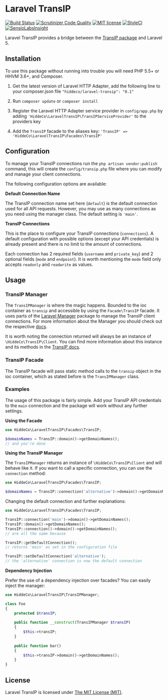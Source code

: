Laravel TransIP
===============
[![Build Status](https://scrutinizer-ci.com/g/hiddeco/laravel-transip/badges/build.png?b=master)](https://scrutinizer-ci.com/g/hiddeco/laravel-transip/build-status/master)
[![Scrutinizer Code Quality](https://scrutinizer-ci.com/g/hiddeco/laravel-transip/badges/quality-score.png?b=master)](https://scrutinizer-ci.com/g/hiddeco/laravel-transip/?branch=master)
[![MIT license](http://img.shields.io/badge/license-MIT-brightgreen.svg)](http://opensource.org/licenses/MIT)
[![StyleCI](https://styleci.io/repos/41059403/shield)](https://styleci.io/repos/41059403)
[![SensioLabsInsight](https://insight.sensiolabs.com/projects/08fce49f-ae4c-4c8f-8667-bd297c7b708e/mini.png)](https://insight.sensiolabs.com/projects/08fce49f-ae4c-4c8f-8667-bd297c7b708e)

Laravel TransIP provides a bridge between the [TransIP package](https://github.com/hiddeco/transip) and Laravel 5.

## Installation
To use this package without running into trouble you will need PHP 5.5+ or HHVM 3.6+, and Composer.

1.	Get the latest version of Laravel HTTP Adapter, add the following line to your composer.json file
	`"hiddeco/laravel-transip": "0.1"`

2.	Run `composer update` or `composer install`

3.	Register the Laravel HTTP Adapter service provider in `config/app.php` by adding 
	`'HiddeCo\LaravelTransIP\TransIPServiceProvider'` to the providers key

4.	Add the `TransIP` facade to the aliases key: `'TransIP' => 'HiddeCo\LaravelTransIP\Facades\TransIP'`

## Configuration
To manage your TransIP connections run the `php artisan vendor:publish` command, this will create the `config/transip.php`
file where you can modify and manage your client connections.

The following configuration options are available:

**Default Connection Name**

The TransIP connection name set here (`default`) is the default connection used for all API requests. However, you may 
use as many connections as you need using the manager class. The default setting is `'main'`.

**TransIP Connections**

This is the place to configure your TransIP connections (`connections`). A default configuration with possible 
options (except your API credentials) is already present and there is no limit to the amount of connections.

Each connection has 2 required fields (`username` and `private_key`) and 2 optional fields (`mode` and `endpoint`).
It is worth mentioning the `mode` field only accepts `readonly` and `readwrite` as values.

## Usage

### TransIP Manager
The `TransIPManager` is where the magic happens. Bounded to the ioc container as `transip` and accessible by using the 
`Facade\TransIP` facade. It uses parts of the [Laravel Manager](https://github.com/GrahamCampbell/Laravel-Manager) 
package to manage the TransIP client connections. For more information about the Manager you should check out the respective 
[docs](https://github.com/GrahamCampbell/Laravel-Manager#usage). 

It is worth noting the connection returned will always be an instance of `\HiddeCo\TransIP\Client`. You 
can find more information about this instance and its methods in the [TransIP docs](https://github.com/hiddeco/transip/blob/master/doc/).

### TransIP Facade
The TransIP facade will pass static method calls to the `transip` object in the ioc container, which as stated 
before is the `TransIPManager` class.

### Examples
The usage of this package is fairly simple. Add your TransIP API credentials to the  `main` connection and the package 
will work without any further settings.

**Using the Facade**

````php
use HiddeCo\LaravelTransIP\Facades\TransIP;

$domainNames = TransIP::domain()->getDomainNames();
// and you're done
````

**Using the TransIP Manager**

The `TransIPManager` returns an instance of `\HiddeCo\TransIP\Client` and will behave like it. If 
you want to call a specific connection, you can use the `connection` method:

````php
use HiddeCo\LaravelTransIP\Facades\TransIP;

$domainNames = TransIP::connection('alternative')->domain()->getDomainNames();
````

Changing the default connection and further explanations:

````php
use HiddeCo\LaravelTransIP\Facades\TransIP;

TransIP::connection('main')->domain()->getDomainNames();
TransIP::domain()->getDomainNames();
TransIP::connection()->domain()->getDomainNames();
// are all the same because 

TransIP::getDefaultConnection();
// returns 'main' as set in the configuration file

TransIP::setDefaultConnection('alternative');
// the 'alternative' connection is now the default connection
````

**Dependency Injection**

Prefer the use of a dependency injection over facades? You can easily inject the manager:

````php
use HiddeCo\LaravelTransIP\TransIPManager;

class Foo
{
	protected $transIP;
	
	public function __construct(TransIPManager $transIP)
	{
		$this->transIP;
	}
	
	public function bar()
	{
		$this->transIP->domain()->getDomainNames();
	}
}
````

## License
Laravel TransIP is licensed under [The MIT License (MIT)](https://github.com/hiddeco/laravel-transip/blob/master/LICENSE).
